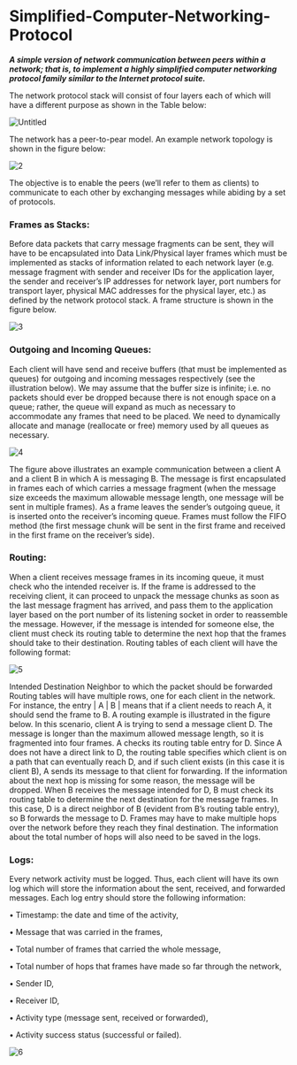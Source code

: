 # Simplified-Computer-Networking-Protocol

**_A simple version of network communication between peers within
a network; that is, to implement a highly simplified computer networking protocol family
similar to the Internet protocol suite._**

The network protocol stack will consist of four layers each of which will have a different
purpose as shown in the Table below:

![Untitled](https://user-images.githubusercontent.com/32525636/61930796-8c409800-af87-11e9-8ed2-ff47c29a7b17.png)

The network has a peer-to-pear model. An example network topology is shown in the
figure below:

![2](https://user-images.githubusercontent.com/32525636/61930803-8fd41f00-af87-11e9-9fd2-7cbd8a8cd6fe.png)

The objective is to enable the peers (we’ll refer to them as clients) to communicate to each
other by exchanging messages while abiding by a set of protocols.


### Frames as Stacks:

Before data packets that carry message fragments can be sent, they will have to be encapsulated 
into Data Link/Physical layer frames which must be implemented as stacks of
information related to each network layer (e.g. message fragment with sender and receiver
IDs for the application layer, the sender and receiver’s IP addresses for network layer, port
numbers for transport layer, physical MAC addresses for the physical layer, etc.) as defined
by the network protocol stack. A frame structure is shown in the figure below.


![3](https://user-images.githubusercontent.com/32525636/61930918-e4779a00-af87-11e9-867e-8b5cd3bb4ae0.png)


### Outgoing and Incoming Queues:

Each client will have send and receive buffers (that must be implemented as queues) for
outgoing and incoming messages respectively (see the illustration below). We may assume
that the buffer size is infinite; i.e. no packets should ever be dropped because there is not
enough space on a queue; rather, the queue will expand as much as necessary to accommodate
any frames that need to be placed. We need to dynamically allocate and manage (reallocate
or free) memory used by all queues as necessary.

![4](https://user-images.githubusercontent.com/32525636/61930807-95ca0000-af87-11e9-8ea6-3117800a9642.png)


The figure above illustrates an example communication between a client A and a client B in
which A is messaging B. The message is first encapsulated in frames each of which carries a
message fragment (when the message size exceeds the maximum allowable message length,
one message will be sent in multiple frames). As a frame leaves the sender’s outgoing queue, it
is inserted onto the receiver’s incoming queue. Frames must follow the FIFO method (the first
message chunk will be sent in the first frame and received in the first frame on the receiver’s
side).


### Routing:

When a client receives message frames in its incoming queue, it must check who the intended
receiver is. If the frame is addressed to the receiving client, it can proceed to unpack the
message chunks as soon as the last message fragment has arrived, and pass them to the
application layer based on the port number of its listening socket in order to reassemble
the message. However, if the message is intended for someone else, the client must check its
routing table to determine the next hop that the frames should take to their destination.
Routing tables of each client will have the following format:


![5](https://user-images.githubusercontent.com/32525636/61930811-982c5a00-af87-11e9-9e29-0b5be15cf7b7.png)



Intended Destination Neighbor to which the packet should be forwarded
Routing tables will have multiple rows, one for each client in the network. For instance, the
entry | A | B | means that if a client needs to reach A, it should send the frame to B.
A routing example is illustrated in the figure below. In this scenario, client A is trying to send
a message client D. The message is longer than the maximum allowed message length, so it is
fragmented into four frames. A checks its routing table entry for D. Since A does not have a
direct link to D, the routing table specifies which client is on a path that can eventually reach
D, and if such client exists (in this case it is client B), A sends its message to that client for
forwarding. If the information about the next hop is missing for some reason, the message
will be dropped. When B receives the message intended for D, B must check its routing table
to determine the next destination for the message frames. In this case, D is a direct neighbor
of B (evident from B’s routing table entry), so B forwards the message to D.
Frames may have to make multiple hops over the network before they reach they final destination. The information about the total number of hops will also need to be saved in the
logs.

### Logs:

Every network activity must be logged. Thus, each client will have its own log which will
store the information about the sent, received, and forwarded messages. Each log entry should
store the following information:

• Timestamp: the date and time of the activity,

• Message that was carried in the frames,

• Total number of frames that carried the whole message,

• Total number of hops that frames have made so far through the network,

• Sender ID,

• Receiver ID,

• Activity type (message sent, received or forwarded),

• Activity success status (successful or failed).

![6](https://user-images.githubusercontent.com/32525636/61930817-9b274a80-af87-11e9-87b1-c1d1b2ea71bf.png)


